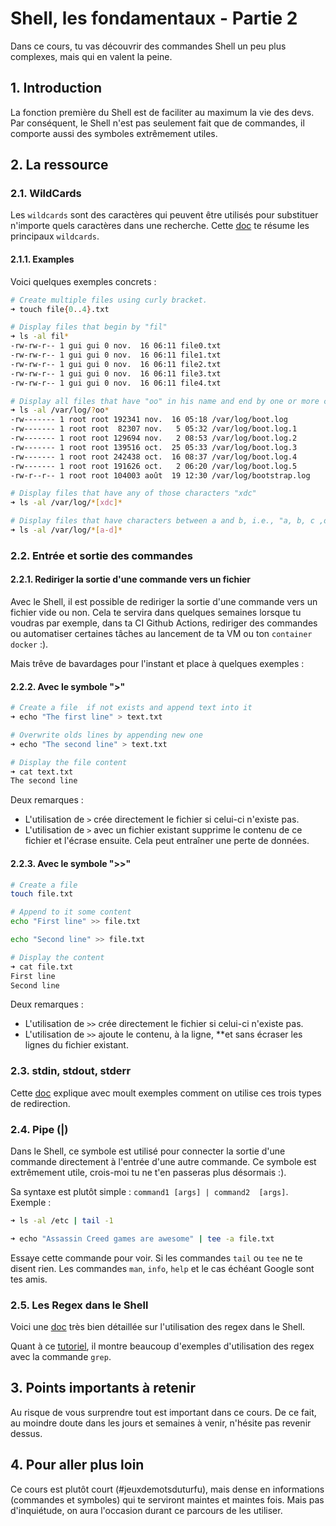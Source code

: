 # Shell, les fondamentaux - Partie 2
Dans ce cours, tu vas découvrir des commandes Shell un peu plus complexes, mais qui en valent la peine. 

## 1. Introduction
La fonction première du Shell est de faciliter au maximum la vie des devs. Par conséquent, le Shell n'est pas seulement fait que de commandes, il comporte aussi des symboles extrêmement utiles.

## 2. La ressource
### 2.1. WildCards
Les `wildcards` sont des caractères qui peuvent être utilisés pour substituer n'importe quels caractères dans une recherche. 
Cette [doc](https://tldp.org/LDP/GNU-Linux-Tools-Summary/html/x11655.htm) te résume les principaux `wildcards`. 


#### 2.1.1. Examples
Voici quelques exemples concrets :

```sh
# Create multiple files using curly bracket.
➜ touch file{0..4}.txt

# Display files that begin by "fil"
➜ ls -al fil*   
-rw-rw-r-- 1 gui gui 0 nov.  16 06:11 file0.txt
-rw-rw-r-- 1 gui gui 0 nov.  16 06:11 file1.txt
-rw-rw-r-- 1 gui gui 0 nov.  16 06:11 file2.txt
-rw-rw-r-- 1 gui gui 0 nov.  16 06:11 file3.txt
-rw-rw-r-- 1 gui gui 0 nov.  16 06:11 file4.txt
```

```sh
# Display all files that have "oo" in his name and end by one or more characters
➜ ls -al /var/log/?oo*
-rw------- 1 root root 192341 nov.  16 05:18 /var/log/boot.log
-rw------- 1 root root  82307 nov.   5 05:32 /var/log/boot.log.1
-rw------- 1 root root 129694 nov.   2 08:53 /var/log/boot.log.2
-rw------- 1 root root 139516 oct.  25 05:33 /var/log/boot.log.3
-rw------- 1 root root 242438 oct.  16 08:37 /var/log/boot.log.4
-rw------- 1 root root 191626 oct.   2 06:20 /var/log/boot.log.5
-rw-r--r-- 1 root root 104003 août  19 12:30 /var/log/bootstrap.log
```

```sh
# Display files that have any of those characters "xdc"
➜ ls -al /var/log/*[xdc]*

# Display files that have characters between a and b, i.e., "a, b, c ,d"
➜ ls -al /var/log/*[a-d]*
```


### 2.2. Entrée et sortie des commandes
#### 2.2.1. Rediriger la sortie d'une commande vers un fichier

Avec le Shell, il est possible de rediriger la sortie d'une commande vers un fichier vide ou non. 
Cela te servira dans quelques semaines lorsque tu voudras par exemple, dans ta CI Github Actions, rediriger des commandes ou automatiser certaines tâches au lancement de ta VM ou ton `container docker` :).

Mais trêve de bavardages pour l'instant et place à quelques exemples :

#### 2.2.2. Avec le symbole ">"
```sh
# Create a file  if not exists and append text into it
➜ echo "The first line" > text.txt

# Overwrite olds lines by appending new one
➜ echo "The second line" > text.txt

# Display the file content
➜ cat text.txt
The second line
 ```

Deux remarques : 
- L'utilisation de `>` crée directement le fichier si celui-ci n'existe pas.
- L'utilisation de `>` avec un fichier existant supprime le contenu de ce fichier et l'écrase ensuite. 
  Cela peut entraîner une perte de données.


#### 2.2.3. Avec le symbole ">>"
```sh
# Create a file
touch file.txt

# Append to it some content
echo "First line" >> file.txt

echo "Second line" >> file.txt

# Display the content
➜ cat file.txt
First line
Second line
```

Deux remarques : 
- L'utilisation de `>>` crée directement le fichier si celui-ci n'existe pas.
- L'utilisation de `>>`  ajoute le contenu, à la ligne, **et sans écraser les lignes du fichier existant.


### 2.3. stdin, stdout, stderr
Cette [doc](https://www.guru99.com/linux-redirection.html) explique avec moult exemples 
comment on utilise ces trois types de redirection.

### 2.4. Pipe (|) 

Dans le Shell, ce symbole est utilisé pour connecter la sortie d'une commande directement à l'entrée d'une autre commande. 
Ce symbole est extrêmement utile, crois-moi tu ne t'en passeras plus désormais :).

Sa syntaxe est plutôt simple : `command1 [args] | command2  [args]`. 
Exemple :

```sh
➜ ls -al /etc | tail -1

➜ echo "Assassin Creed games are awesome" | tee -a file.txt
```
Essaye cette commande pour voir. 
Si les commandes `tail` ou `tee` ne te disent rien. 
Les commandes `man`, `info`, `help` et le cas échéant Google sont tes amis.

### 2.5. Les Regex dans le Shell

Voici une [doc](https://www.guru99.com/linux-regular-expressions.html) très bien détaillée sur l'utilisation des regex dans le Shell.

Quant à ce [tutoriel](https://www.cyberciti.biz/faq/grep-regular-expressions/), il montre beaucoup d'exemples d'utilisation des regex avec la commande `grep`.

## 3. Points importants à retenir
Au risque de vous surprendre tout est important dans ce cours. 
De ce fait, au moindre doute dans les jours et semaines à venir, n'hésite pas revenir dessus.

## 4. Pour aller plus loin
Ce cours est plutôt court (#jeuxdemotsduturfu), mais dense en informations (commandes et symboles) qui te serviront maintes et maintes fois.
Mais pas d'inquiétude, on aura l'occasion durant ce parcours de les utiliser.
